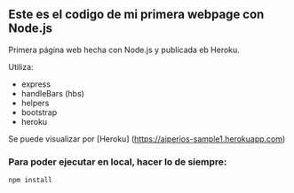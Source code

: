 ## Este es el codigo de mi primera webpage con Node.js

Primera página web hecha con Node.js y publicada eb Heroku.

Utiliza:

- express
- handleBars (hbs)
- helpers
- bootstrap
- heroku

Se puede visualizar por [Heroku] (https://aiperios-sample1.herokuapp.com)

### Para poder ejecutar en local, hacer lo de siempre:
```
npm install
```